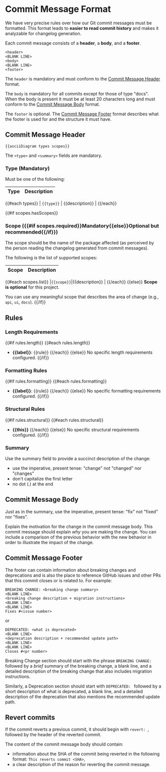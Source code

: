 # Commit Message Format

We have very precise rules over how our Git commit messages must be formatted.
This format leads to **easier to read commit history** and makes it analyzable for changelog generation.

Each commit message consists of a **header**, a **body**, and a **footer**.


```
<header>
<BLANK LINE>
<body>
<BLANK LINE>
<footer>
```

The `header` is mandatory and must conform to the [Commit Message Header](#commit-header) format.

The `body` is mandatory for all commits except for those of type "docs".
When the body is present it must be at least 20 characters long and must conform to the [Commit Message Body](#commit-body) format.

The `footer` is optional. The [Commit Message Footer](#commit-footer) format describes what the footer is used for and the structure it must have.


## <a name="commit-header"></a>Commit Message Header

```
{{asciiDiagram types scopes}}

```

The `<type>` and `<summary>` fields are mandatory.

### Type (Mandatory)

Must be one of the following:

| Type | Description |
|------|-------------|
{{#each types}}
| `{{type}}` | {{description}} |
{{/each}}


{{#if scopes.hasScopes}}

### <a name="scope"></a> Scope ({{#if scopes.required}}Mandatory{{else}}Optional but recommended{{/if}})
The scope should be the name of the package affected (as perceived by the person reading the changelog generated from commit messages).

The following is the list of supported scopes:


| Scope | Description |
|-------|-------------|
{{#each scopes.list}}
|`{{scope}}`|{{description}} |
  {{/each}}
  {{else}}
  **Scope is optional** for this project.

You can use any meaningful scope that describes the area of change (e.g., `api`, `ui`, `docs`).
{{/if}}



## Rules

### Length Requirements
{{#if rules.length}}
{{#each rules.length}}
- **{{label}}**: {{rule}}
  {{/each}}
  {{else}}
  No specific length requirements configured.
  {{/if}}

### Formatting Rules
{{#if rules.formatting}}
{{#each rules.formatting}}
- **{{label}}**: {{rule}}
  {{/each}}
  {{else}}
  No specific formatting requirements configured.
  {{/if}}

### Structural Rules
{{#if rules.structural}}
{{#each rules.structural}}
- **{{this}}**
  {{/each}}
  {{else}}
  No specific structural requirements configured.
  {{/if}}


### Summary

Use the summary field to provide a succinct description of the change:

* use the imperative, present tense: "change" not "changed" nor "changes"
* don't capitalize the first letter
* no dot (.) at the end


## <a name="commit-body"></a>Commit Message Body

Just as in the summary, use the imperative, present tense: "fix" not "fixed" nor "fixes".

Explain the motivation for the change in the commit message body. This commit message should explain _why_ you are making the change.
You can include a comparison of the previous behavior with the new behavior in order to illustrate the impact of the change.


## <a name="commit-footer"></a>Commit Message Footer

The footer can contain information about breaking changes and deprecations and is also the place to reference GitHub issues and other PRs that this commit closes or is related to.
For example:

```
BREAKING CHANGE: <breaking change summary>
<BLANK LINE>
<breaking change description + migration instructions>
<BLANK LINE>
<BLANK LINE>
Fixes #<issue number>
```

or

```
DEPRECATED: <what is deprecated>
<BLANK LINE>
<deprecation description + recommended update path>
<BLANK LINE>
<BLANK LINE>
Closes #<pr number>
```

Breaking Change section should start with the phrase `BREAKING CHANGE: ` followed by a *brief* summary of the breaking change, a blank line, and a detailed description of the breaking change that also includes migration instructions.

Similarly, a Deprecation section should start with `DEPRECATED: ` followed by a short description of what is deprecated, a blank line, and a detailed description of the deprecation that also mentions the recommended update path.

## Revert commits

If the commit reverts a previous commit, it should begin with `revert: `, followed by the header of the reverted commit.

The content of the commit message body should contain:

- information about the SHA of the commit being reverted in the following format: `This reverts commit <SHA>`,
- a clear description of the reason for reverting the commit message.




[angularjs-commit-message-format]: https://docs.google.com/document/d/1QrDFcIiPjSLDn3EL15IJygNPiHORgU1_OOAqWjiDU5Y/edit#